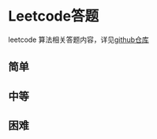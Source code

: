 # Leetcode答题

leetcode 算法相关答题内容，详见[github仓库](https://github.com/JiangBao/leetcode-algorithm)

<!--more-->

## 简单

## 中等

## 困难
